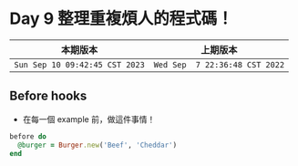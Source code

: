 # Day 9 整理重複煩人的程式碼！

|本期版本|上期版本
|:---:|:---:|
`Sun Sep 10 09:42:45 CST 2023` | `Wed Sep  7 22:36:48 CST 2022`

## Before hooks

* 在每一個 example 前，做這件事情！

```ruby
before do
  @burger = Burger.new('Beef', 'Cheddar')
end
```